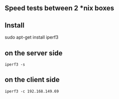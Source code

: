 ## Speed tests between 2 \*nix boxes

## Install
sudo apt-get install iperf3

## on the server side ##
    iperf3 -s
## on the client side ##
    iperf3 -c 192.168.149.69
